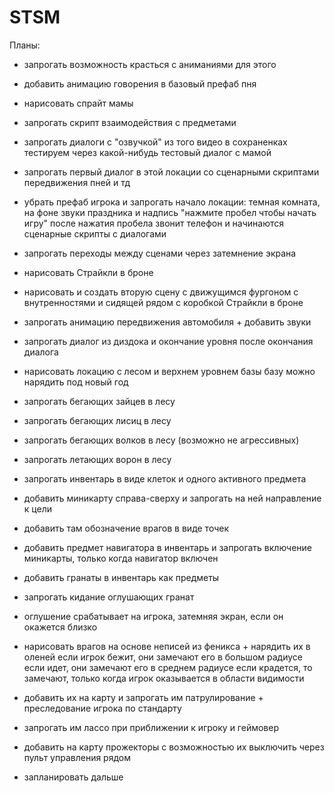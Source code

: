 # STSM

Планы:

- запрогать возможность красться с аниманиями для этого
- добавить анимацию говорения в базовый префаб пня
- нарисовать спрайт мамы 

- запрогать скрипт взаимодействия с предметами
- запрогать диалоги с "озвучкой" из того видео в сохраненках
	тестируем через какой-нибудь тестовый диалог с мамой
- запрогать первый диалог в этой локации со сценарными скриптами передвижения пней и тд
- убрать префаб игрока и запрогать начало локации:
	темная комната, на фоне звуки праздника и надпись "нажмите пробел чтобы начать игру"
	после нажатия пробела звонит телефон и начинаются сценарные скрипты с диалогами
- запрогать переходы между сценами через затемнение экрана

- нарисовать Страйкли в броне
- нарисовать и создать вторую сцену с движущимся фургоном с внутренностями и сидящей рядом с коробкой Страйкли в броне
- запрогать анимацию передвижения автомобиля + добавить звуки
- запрогать диалог из диздока и окончание уровня после окончания диалога

- нарисовать локацию с лесом и верхнем уровнем базы
	базу можно нарядить под новый год
- запрогать бегающих зайцев в лесу
- запрогать бегающих лисиц в лесу 
- запрогать бегающих волков в лесу (возможно не агрессивных)
- запрогать летающих ворон в лесу

- запрогать инвентарь в виде клеток и одного активного предмета
- добавить миникарту справа-сверху и запрогать на ней направление к цели
- добавить там обозначение врагов в виде точек
- добавить предмет навигатора в инвентарь и запрогать включение миникарты, только когда навигатор включен

- добавить гранаты в инвентарь как предметы
- запрогать кидание оглушающих гранат 
- оглушение срабатывает на игрока, затемняя экран, если он окажется близко

- нарисовать врагов на основе неписей из феникса + нарядить их в оленей
	если игрок бежит, они замечают его в большом радиусе
	если идет, они замечают его в среднем радиусе
	если крадется, то замечают, только когда игрок оказывается в области видимости

- добавить их на карту и запрогать им патрулирование + преследование игрока по стандарту
- запрогать им лассо при приближении к игроку и геймовер 

- добавить на карту прожекторы с возможностью их выключить через пульт управления рядом

- запланировать дальше